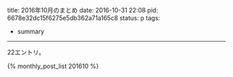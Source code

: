 title: 2016年10月のまとめ
date: 2016-10-31 22:08
pid: 6678e32dc15f6275e5db362a71a165c8
status: p
tags:
- summary
---

22エントリ。

{% monthly_post_list 201610 %}